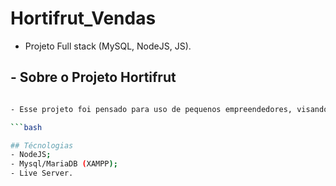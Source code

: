 # Hortifrut_Vendas
 - Projeto Full stack (MySQL, NodeJS, JS).
  
## - Sobre o Projeto Hortifrut

```bash

- Esse projeto foi pensado para uso de pequenos empreendedores, visando auxiliá-los em suas vendas. Em um formulário irão registar **CPF, Nome Completo, Selecionar Produto, Quantidade**,  o formulário ainda contará com o **Valor Unitário, Valor Total, Data e Hora da compra**, esses valores são calculados com base na seleção do **produto e na quantidade**, pois os produto já são cadastrados com seus determinados valores. Com isso irá aparecer uma **tabela com todas as compras cadastradas**.

```bash

## Técnologias
- NodeJS;
- Mysql/MariaDB (XAMPP);
- Live Server.
